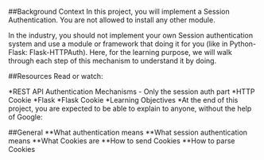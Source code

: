 ##Background Context
In this project, you will implement a Session Authentication. You are not allowed to install any other module.

In the industry, you should not implement your own Session authentication system and use a module or framework that doing it for you (like in Python-Flask: Flask-HTTPAuth). Here, for the learning purpose, we will walk through each step of this mechanism to understand it by doing.

##Resources
Read or watch:

*REST API Authentication Mechanisms - Only the session auth part
*HTTP Cookie
*Flask
*Flask Cookie
*Learning Objectives
*At the end of this project, you are expected to be able to explain to anyone, without the help of Google:

##General
**What authentication means
**What session authentication means
**What Cookies are
**How to send Cookies
**How to parse Cookies